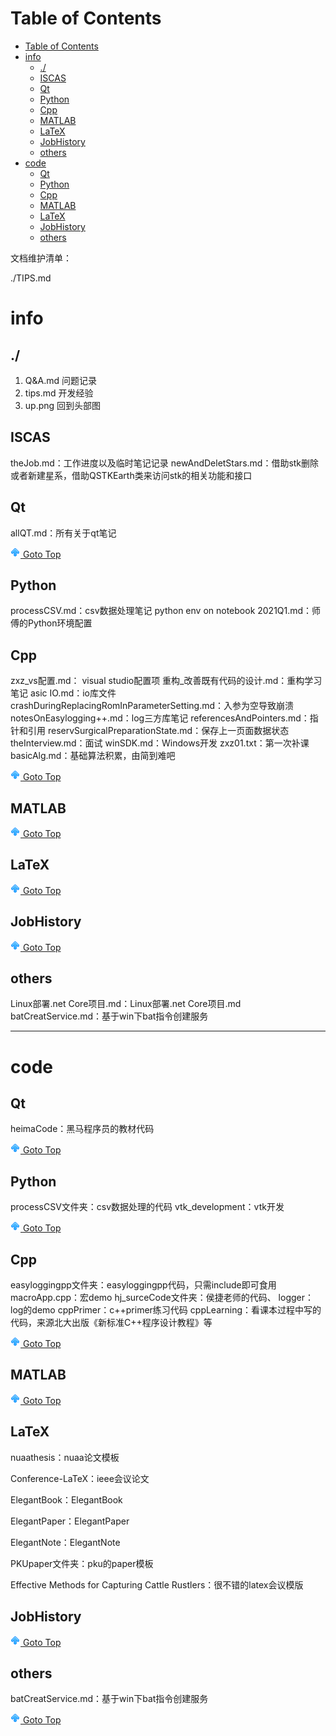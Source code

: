 # Table of Contents
- [Table of Contents](#table-of-contents)
- [info](#info)
  - [./](#)
  - [ISCAS](#iscas)
  - [Qt](#qt)
  - [Python](#python)
  - [Cpp](#cpp)
  - [MATLAB](#matlab)
  - [LaTeX](#latex)
  - [JobHistory](#jobhistory)
  - [others](#others)
- [code](#code)
  - [Qt](#qt-1)
  - [Python](#python-1)
  - [Cpp](#cpp-1)
  - [MATLAB](#matlab-1)
  - [LaTeX](#latex-1)
  - [JobHistory](#jobhistory-1)
  - [others](#others-1)




文档维护清单：

./TIPS.md

# info

## ./

1. Q&A.md
问题记录
2. tips.md
开发经验
3. up.png
回到头部图

## ISCAS

theJob.md：工作进度以及临时笔记记录
newAndDeletStars.md：借助stk删除或者新建星系，借助QSTKEarth类来访问stk的相关功能和接口

## Qt

allQT.md：所有关于qt笔记

[![top] Goto Top](#table-of-contents)

## Python
processCSV.md：csv数据处理笔记
python env on notebook 2021Q1.md：师傅的Python环境配置

## Cpp
zxz_vs配置.md： visual studio配置项
重构_改善既有代码的设计.md：重构学习笔记
asic IO.md：io库文件
crashDuringReplacingRomInParameterSetting.md：入参为空导致崩溃
notesOnEasylogging++.md：log三方库笔记
referencesAndPointers.md：指针和引用
reservSurgicalPreparationState.md：保存上一页面数据状态
theInterview.md：面试
winSDK.md：Windows开发
zxz01.txt：第一次补课
basicAlg.md：基础算法积累，由简到难吧




[![top] Goto Top](#table-of-contents)

## MATLAB

[![top] Goto Top](#table-of-contents)

## LaTeX


[![top] Goto Top](#table-of-contents)
## JobHistory

[![top] Goto Top](#table-of-contents)

## others

Linux部署.net Core项目.md：Linux部署.net Core项目.md
batCreatService.md：基于win下bat指令创建服务


---

# code







## Qt
heimaCode：黑马程序员的教材代码

[![top] Goto Top](#table-of-contents)

## Python
processCSV文件夹：csv数据处理的代码
vtk_development：vtk开发

[![top] Goto Top](#table-of-contents)

## Cpp


easyloggingpp文件夹：easyloggingpp代码，只需include即可食用
macroApp.cpp：宏demo
hj_surceCode文件夹：侯捷老师的代码、
logger：log的demo
cppPrimer：c++primer练习代码
cppLearning：看课本过程中写的代码，来源北大出版《新标准C++程序设计教程》等

[![top] Goto Top](#table-of-contents)
## MATLAB


[![top] Goto Top](#table-of-contents)
## LaTeX

nuaathesis：nuaa论文模板

Conference-LaTeX：ieee会议论文

ElegantBook：ElegantBook

ElegantPaper：ElegantPaper

ElegantNote：ElegantNote

PKUpaper文件夹：pku的paper模板

Effective Methods for Capturing Cattle Rustlers：很不错的latex会议模版

## JobHistory


[![top] Goto Top](#table-of-contents)

## others
batCreatService.md：基于win下bat指令创建服务

[![top] Goto Top](#table-of-contents)




[top]: up.png

